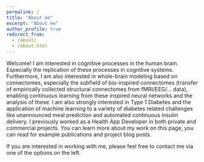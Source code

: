```yaml
---
permalink: /
title: "About me"
excerpt: "About me"
author_profile: true
redirect_from: 
  - /about/
  - /about.html
---
```


Welcome! I am interested in cognitive processes in the human brain. Especially the replication of these processes in cognitive
systems. Furthermore, I am also interested in whole-brain modeling based on connectomes, especially the subfield of bio-inspired connectomes (transfer of empirically collected structural connectomes from fMRI/EEG/... data), enabling continuous learning from these inspired neural networks and the analysis of these. I am also strongly interested in Type 1 Diabetes and the application of machine learning to a variety of diabetes related challenges like unannounced meal prediction and automated continuous insulin delivery. I previously worked as a Health App Developer in both private and commercial projects. You can learn more about my work on this page, you can read for example publications and project blog posts.

If you are interested in working with me, please feel free to contact me via one of the options on the left.